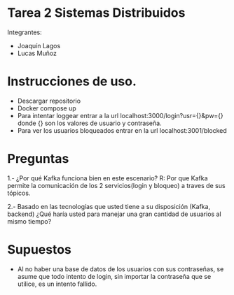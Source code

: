 # Tarea 2 Sistemas Distribuidos 
Integrantes:
- Joaquín Lagos
- Lucas Muñoz

# Instrucciones de uso.
- Descargar repositorio
- Docker compose up
- Para intentar loggear entrar a la url localhost:3000/login?usr={}&pw={} donde {} son los valores de usuario y contraseña.
- Para ver los usuarios bloqueados entrar en la url localhost:3001/blocked

# Preguntas

1.- ¿Por qué Kafka funciona bien en este escenario?
R: Por que Kafka permite la comunicación de los 2 servicios(login y bloqueo) a traves de sus tópicos.

2.- Basado en las tecnologías que usted tiene a su disposición (Kafka, backend) ¿Qué haría usted para manejar
una gran cantidad de usuarios al mismo tiempo?

# Supuestos
- Al no haber una base de datos de los usuarios con sus contraseñas, se asume que todo intento de login, sin importar la contraseña que se utilice, es un intento fallido.
